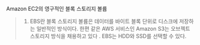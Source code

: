 Amazon EC2의 영구적인 블록 스토리지 볼륨
>1. EBS란
>	블록 스토리지 볼륨은 데이터를 바이트 블록 단위로 디스크에 저장하는 일반적인 방식이다. 한편 같은 AWS 서비스인 Amazon S3는 오브젝트 스토리지 방식을 채용하고 있다 .
>	EBS는 HDD와 SSD를 선택할 수 있다. 

